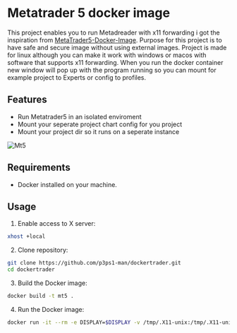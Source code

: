 # Metatrader 5 docker image

This project enables you to run Metadreader with x11 forwarding i got the inspiration from [MetaTrader5-Docker-Image](https://github.com/gmag11/MetaTrader5-Docker-Image). Purpose for this project is to have safe and secure image without using external images. Project is made for linux although you can make it work with windows or macos with software that supports x11 forwarding. When you run the docker container new window will pop up with the program running so you can mount for example project to Experts or config to profiles.

## Features

- Run Metatrader5 in an isolated enviroment
- Mount your seperate project chart config for you project
- Mount your project dir so it runs on a seperate instance

![Mt5](https://postimg.cc/FfdTv8NV)

## Requirements

- Docker installed on your machine.

## Usage

1. Enable access to X server:
```bash
xhost +local
```

2. Clone repository:
```bash
git clone https://github.com/p3ps1-man/dockertrader.git
cd dockertrader
```


3. Build the Docker image:
```bash
docker build -t mt5 .
```

4. Run the Docker image:
```bash
docker run -it --rm -e DISPLAY=$DISPLAY -v /tmp/.X11-unix:/tmp/.X11-unix mt5
```



